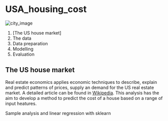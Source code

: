 # USA_housing_cost
![city_image](https://images.unsplash.com/photo-1601332071777-583f25aa864d?ixlib=rb-1.2.1&ixid=eyJhcHBfaWQiOjEyMDd9&auto=format&fit=crop&w=1422&q=80)

1. [The US house market]
2. The data
3. Data preparation
4. Modelling
5. Evaluation

## The US house market
Real estate economics applies economic techniques to describe, explain and predict patterns of prices, supply an demand for the US real estate market. A detailed article can be found in [Wikipedia](https://en.wikipedia.org/wiki/Real_estate_economics). This analysis has the aim to develop a method to predict the cost of a house based on a range of input heatures. 

Sample analysis and linear regression with sklearn

